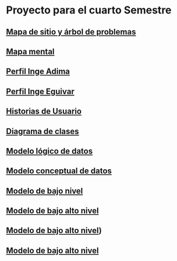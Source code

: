 # Proyecto para el cuarto Semestre
## [Mapa de sitio y árbol de problemas](https://www.figma.com/file/tkuFte51lxwE3Tnrb7r9lt/MAPA-DE-SITIO?type=design&node-id=1%3A63&mode=design&t=RjpSWiuZVIy4tIB0-1)
## [Mapa mental](https://www.canva.com/design/DAFtu5fcm4s/EzGxSMkRnuBgepI6IQsT7A/edit?utm_content=DAFtu5fcm4s&utm_campaign=designshare&utm_medium=link2&utm_source=sharebutton)
## [Perfil Inge Adima](https://docs.google.com/document/d/1EUitXOEKNM0f_cZcSYVm21Iy682pF5tsgr17Myk4W3Y/edit?usp=sharing)
## [Perfil Inge Eguivar](https://docs.google.com/document/d/1aJ8Jp3UjfUjBNL9vPg_W97aTWjcGRpw2rd-O_E10lIs/edit?usp=sharing)
## [Historias de Usuario](https://docs.google.com/document/d/1ekmLJRZCQsOzkeqzEUs8eu4oYL7qcgkL08RYag8B_H0/edit?usp=sharing)
## [Diagrama de clases](https://lucid.app/lucidchart/c4218e9b-0424-4f00-9ad9-9275bf361620/edit?viewport_loc=-623%2C-529%2C3256%2C1630%2C0_0&invitationId=inv_1685262d-a5d4-4682-939d-e7c50773e561)
## [Modelo lógico de datos](https://lucid.app/lucidchart/25189151-8dfe-4f12-9b7a-24a92265412d/edit?viewport_loc=803%2C-941%2C2219%2C1111%2C0_0&invitationId=inv_f78fd80e-809c-4021-b706-4d90725e5be2)

## [Modelo conceptual de datos](https://lucid.app/lucidchart/7a8c6074-7d3e-4eb6-883b-18dfe723a584/edit?viewport_loc=-1083%2C-695%2C4992%2C2499%2C0_0&invitationId=inv_7f402c22-f0a7-445a-9741-156bd8d6777b)
## [Modelo de bajo nivel](https://lucid.app/lucidchart/c4218e9b-0424-4f00-9ad9-9275bf361620/edit?page=0_0&invitationId=inv_1685262d-a5d4-4682-939d-e7c50773e561#)
## [Modelo de bajo alto nivel](https://lucid.app/lucidchart/65e5afa7-a6eb-400c-86e2-9847068adfa9/edit?page=HWEp-vi-RSFO&invitationId=inv_b90681cd-5e3e-43c8-9928-2ec1dacfc04e#)
## [Modelo de bajo alto nivel](https://docs.google.com/document/d/1d4PtTSX1LFTgpmVQElOSEVXqdU3iz6mbxb51d4XanhA/edit?usp=sharing))
## [Modelo de bajo alto nivel](https://docs.google.com/document/d/1d4PtTSX1LFTgpmVQElOSEVXqdU3iz6mbxb51d4XanhA/edit?usp=sharing)


